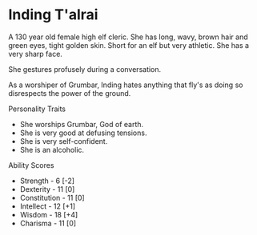# Inding T'alrai

A 130 year old female high elf cleric. She has long, wavy, brown hair and green eyes, tight golden skin. Short for an elf but very athletic.
She has a very sharp face.

She gestures profusely during a conversation.

As a worshiper of Grumbar, Inding hates anything that fly's as doing so disrespects the power of the ground.

Personality Traits
* She worships Grumbar, God of earth.
* She is very good at defusing tensions. 
* She is very self-confident. 
* She is an alcoholic.

Ability Scores
* Strength - 6 [-2]
* Dexterity - 11 [0]
* Constitution - 11 [0]
* Intellect - 12 [+1]
* Wisdom - 18 [+4]
* Charisma - 11 [0]